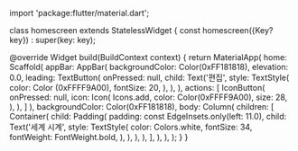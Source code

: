import 'package:flutter/material.dart';

class homescreen extends StatelessWidget {
  const homescreen({Key? key}) : super(key: key);

  @override
  Widget build(BuildContext context) {
    return MaterialApp(
        home: Scaffold(
          appBar: AppBar(
              backgroundColor: Color(0xFF181818),
              elevation: 0.0,
              leading: TextButton(
                onPressed: null,
                child: Text('편집',
                  style: TextStyle(
                    color: Color (0xFFFF9A00),
                    fontSize: 20,
                  ),
                ),
              ),
              actions: [
                IconButton(
                  onPressed: null,
                  icon: Icon(
                    Icons.add,
                    color: Color(0xFFFF9A00),
                    size: 28,
                  ),
                ),
              ]
          ),
          backgroundColor: Color(0xFF181818),
          body: Column(
            children: [
              Container(
                child: Padding(
                  padding: const EdgeInsets.only(left: 11.0),
                  child: Text('세계 시계',
                    style: TextStyle(
                      color: Colors.white,
                      fontSize: 34,
                      fontWeight: FontWeight.bold,
                    ),
                  ),
                ),
              ),
            ],
          ),
      ),
    );
  }
}
